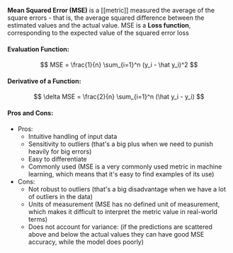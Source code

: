 **Mean Squared Error (MSE)** is a [[metric]] measured the average of the square errors - that is, the average squared difference between the estimated values and the actual value. MSE is a **Loss function**, corresponding to the expected value of the squared error loss

#### Evaluation Function:
$$
MSE = \frac{1}{n} \sum_{i=1}^n (y_i - \hat y_i)^2
$$

#### Derivative of a Function:
$$
\delta MSE = \frac{2}{n} \sum_{i=1}^n (\hat y_i - y_i)
$$

#### Pros and Cons:

* Pros:
	* Intuitive handling of input data
	* Sensitivity to outliers (that's a big plus when we need to punish heavily for big errors)
	* Easy to differentiate
	* Commonly used (MSE is a very commonly used metric in machine learning, which means that it's easy to find examples of its use)
* Cons:
	* Not robust to outliers (that's a big disadvantage when we have a lot of outliers in the data)
	* Units of measurement (MSE has no defined unit of measurement, which makes it difficult to interpret the metric value in real-world terms)
	* Does not account for variance: (if the predictions are scattered above and below the actual values they can have good MSE accuracy, while the model does poorly)